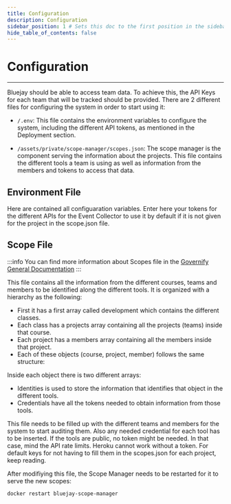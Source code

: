 ```yaml
---
title: Configuration
description: Configuration
sidebar_position: 1 # Sets this doc to the first position in the sidebar
hide_table_of_contents: false
---
```


# Configuration

---

Bluejay should be able to access team data. To achieve this, the API Keys for each team that will be tracked should be provided. There are 2 different files for configuring the system in order to start using it:

* `/.env`: This file contains the environment variables to configure the system, including the different API tokens, as mentioned in the Deployment section.
 
* `/assets/private/scope-manager/scopes.json`: The scope manager is the component serving the information about the projects. This file contains the different tools a team is using as well as information from the members and tokens to access that data.

## Environment File

Here are contained all configuaration variables. Enter here your tokens for the different APIs for the Event Collector to use it by default if it is not given for the project in the scope.json file.

## Scope File

:::info
You can find more information about Scopes file in the [Governify General Documentation](https://docs.governify.io/development/services/scopes-manager#scopes-file)
:::

This file contains all the information from the different courses, teams and members to be identified along the different tools. It is organized with a hierarchy as the following:
 * First it has a first array called development which contains the different classes. 
 * Each class has a projects array containing all the projects (teams) inside that course. 
 * Each project has a members array containing all the members inside that project.
 * Each of these objects (course, project, member) follows the same structure:

Inside each object there is two different arrays:
 * Identities is used to store the information that identifies that object in the different tools. 
 * Credentials have all the tokens needed to obtain information from those tools. 

This file needs to be filled up with the different teams and members for the system to start auditing them. Also any needed credential for each tool has to be inserted. If the tools are public, no token might be needed. In that case, mind the API rate limits. Heroku cannot work without a token. For default keys for not having to fill them in the scopes.json for each project, keep reading.

After modifiying this file, the Scope Manager needs to be restarted for it to serve the new scopes:

```
docker restart bluejay-scope-manager
```